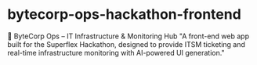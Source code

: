 # bytecorp-ops-hackathon-frontend
🚀 ByteCorp Ops – IT Infrastructure &amp; Monitoring Hub "A front-end web app built for the Superflex Hackathon, designed to provide ITSM ticketing and real-time infrastructure monitoring with AI-powered UI generation."
